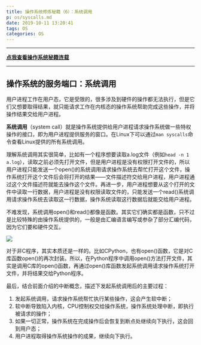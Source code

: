 ```yaml
---
title: 操作系统修炼秘籍（6）：系统调用
p: os/syscalls.md
date: 2019-10-11 13:20:41
tags: OS
categories: OS
---
```



-----------

**[点我查看操作系统秘籍连载](https://www.junmajinlong.com/os/index/)**

-----------


## 操作系统的服务端口：系统调用

用户进程工作在用户态，它是受限的，很多涉及到硬件的操作都无法执行，但是它们又想要取得结果，就只能请求工作在内核态的操作系统帮助完成这些操作，并将操作结果交给用户进程。

**系统调用**（system call）就是操作系统提供给用户进程请求操作系统做一些特权操作的接口，即为用户进程提供服务的窗口。在Linux下可以通过`man syscalls`命令查看Linux提供的所有系统调用。

理解系统调用其实很简单，比如有一个程序想要读取a.log文件（例如`head -n 1 a.log`），读取之前必须先打开文件，但是用户进程是没有权限打开文件的，所以用户进程只能发送一个open()的系统调用请求操作系统去帮忙打开这个文件，操作系统打开这个文件后会将打开的结果——文件描述符交给用户进程，用户进程通过这个文件描述符就能去操作这个文件。再进一步，用户进程想要从这个打开的文件中读取一行数据，用户进程是没有权限读取文件的，只能发送一个read()系统调用请求操作系统去读取这一行数据，操作系统读取这行数据后就能交给用户进程。

不难发现，系统调用open()和read()都像是函数。其实它们确实都是函数，只不过是比较特殊的由操作系统提供的，一般是由汇编语言编写或参杂了部分汇编代码，因为它们要和硬件交互。

![](/img/os/733013-20191011130708645-549114419.jpg)


对于非C程序，其实本质还是一样的。比如CPython，也有open()函数，它是对C库函数open()的再次封装。所以，在Python程序中调用open()方法打开文件，其实是调用C库的open()函数，再通过open()库函数发起系统调用请求操作系统打开文件，并将结果交给Python程序。

最后，结合前面介绍的中断概念，描述下发起系统调用后的主要过程：  
1. 发起系统调用，请求操作系统帮忙执行某些操作，这会产生软中断；  
2. 软中断导致陷入内核，CPU控制权交给操作系统，操作系统处理中断，即执行被请求的操作；  
3. 如果一切正常，操作系统在完成操作后会恢复到断点处继续向下执行，这会回到用户态；  
4. 用户进程取得操作系统操作的成果，继续向下执行。  
